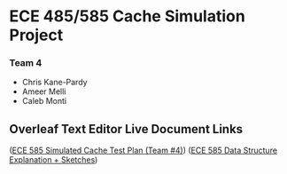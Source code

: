 # ECE 485/585 Cache Simulation Project
### Team 4
- Chris Kane-Pardy
- Ameer Melli
- Caleb Monti

## Overleaf Text Editor Live Document Links
([ECE 585 Simulated Cache Test Plan (Team #4)](https://www.overleaf.com/read/xwvqgmzzkpys#500038))
([ECE 585 Data Structure Explanation + Sketches](https://www.overleaf.com/read/krtsbsrbwmhw#35ddfa))